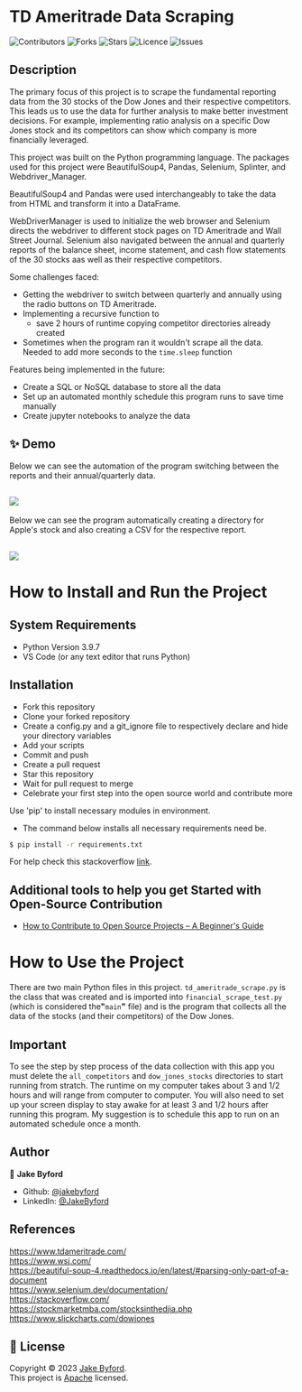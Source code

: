 # TD Ameritrade Data Scraping

![Contributors](https://img.shields.io/github/contributors/jakebyford/TD_Ameritrade_Financial_Scraping?style=plastic)
![Forks](https://img.shields.io/github/forks/jakebyford/TD_Ameritrade_Financial_Scraping)
![Stars](https://img.shields.io/github/stars/jakebyford/TD_Ameritrade_Financial_Scraping)
![Licence](https://img.shields.io/github/license/jakebyford/TD_Ameritrade_Financial_Scraping)
![Issues](https://img.shields.io/github/issues/jakebyford/TD_Ameritrade_Financial_Scraping)

## Description

The primary focus of this project is to scrape the fundamental reporting data from the 30 stocks of the Dow Jones and their respective competitors. This leads us to use the data for further analysis to make better investment decisions. For example, implementing ratio analysis on a specific Dow Jones stock and its competitors can show which company is more financially leveraged.

This project was built on the Python programming language. The packages used for this project were BeautifulSoup4, Pandas, Selenium, Splinter, and Webdriver_Manager.

BeautifulSoup4 and Pandas were used interchangeably to take the data from HTML and transform it into a DataFrame.

WebDriverManager is used to initialize the web browser and Selenium directs the webdriver to different stock pages on TD Ameritrade and Wall Street Journal. Selenium also navigated between the annual and quarterly reports of the balance sheet, income statement, and cash flow statements of the 30 stocks aas well as their respective competitors.

Some challenges faced:

- Getting the webdriver to switch between quarterly and annually using the radio buttons on TD Ameritrade.
- Implementing a recursive function to
  - save 2 hours of runtime copying competitor directories already created
- Sometimes when the program ran it wouldn't scrape all the data. Needed to add more seconds to the `time.sleep` function

Features being implemented in the future:

- Create a SQL or NoSQL database to store all the data
- Set up an automated monthly schedule this program runs to save time manually
- Create jupyter notebooks to analyze the data

## ✨ Demo

Below we can see the automation of the program switching between the reports and their annual/quarterly data.

## ![](images/td_ameritrade_scrape.gif) <br />

Below we can see the program automatically creating a directory for Apple's stock and also creating a CSV for the respective report.

## ![](images/demo_aapl.gif)

# How to Install and Run the Project

## System Requirements

- Python Version 3.9.7
- VS Code (or any text editor that runs Python)

## Installation

- Fork this repository
- Clone your forked repository
- Create a config.py and a git_ignore file to respectively declare and hide your directory variables
- Add your scripts
- Commit and push
- Create a pull request
- Star this repository
- Wait for pull request to merge
- Celebrate your first step into the open source world and contribute more

Use 'pip' to install necessary modules in environment.

- The command below installs all necessary requirements need be.

```bash
$ pip install -r requirements.txt
```

For help check this stackoverflow <a href = "https://stackoverflow.com/questions/7225900/how-can-i-install-packages-using-pip-according-to-the-requirements-txt-file-from">link</a>.

## Additional tools to help you get Started with Open-Source Contribution

- [How to Contribute to Open Source Projects – A Beginner's Guide](https://www.freecodecamp.org/news/how-to-contribute-to-open-source-projects-beginners-guide/)

# How to Use the Project

There are two main Python files in this project. `td_ameritrade_scrape.py` is the class that was created and is imported into `financial_scrape_test.py` (which is considered the<strong>"</strong>`main`<strong>"</strong> file) and is the program that collects all the data of the stocks (and their competitors) of the Dow Jones.

## Important

To see the step by step process of the data collection with this app you must delete the `all_competitors` and `dow_jones_stocks` directories to start running from stratch. The runtime on my computer takes about 3 and 1/2 hours and will range from computer to computer. You will also need to set up your screen display to stay awake for at least 3 and 1/2 hours after running this program. My suggestion is to schedule this app to run on an automated schedule once a month.

## Author

👤 **Jake Byford**

- Github: [@jakebyford](https://github.com/jakebyford)
- LinkedIn: [@JakeByford](https://www.linkedin.com/in/jake-byford)

## References

https://www.tdameritrade.com/ <br />
https://www.wsj.com/ <br />
https://beautiful-soup-4.readthedocs.io/en/latest/#parsing-only-part-of-a-document <br />
https://www.selenium.dev/documentation/ <br />
https://stackoverflow.com/ <br />
https://stockmarketmba.com/stocksinthedjia.php <br />
https://www.slickcharts.com/dowjones <br />

## 📝 License

Copyright © 2023 [Jake Byford](https://github.com/jakebyford).<br />
This project is [Apache](https://github.com/jakebyford/td_ameritrade_scraping/blob/master/LICENSE) licensed.
